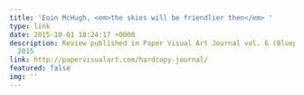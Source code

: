 ```yaml
---
title: 'Eoin McHugh, <em>the skies will be friendlier then</em> '
type: link
date: 2015-10-01 18:24:17 +0000
description: Review published in Paper Visual Art Journal vol. 6 (Blueprint), October
  2015
link: http://papervisualart.com/hardcopy-journal/
featured: false
img: ''
---
```

